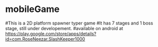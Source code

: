 # mobileGame
#This is a 2D platform spawner typer game
#It has 7 stages and 1 boss stage, still under developement.
#available on android at https://play.google.com/store/apps/details?id=com.RoseNeezar.SlashKeeper1000
